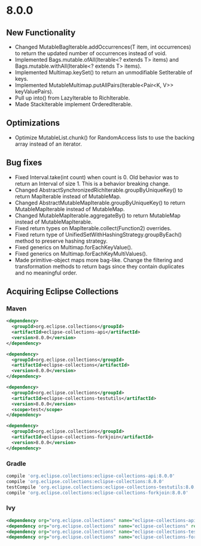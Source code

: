 8.0.0
=====

New Functionality
-----------------

* Changed MutableBagIterable.addOccurrences(T item, int occurrences) to return the updated number of occurrences instead of void.
* Implemented Bags.mutable.ofAll(Iterable<? extends T> items) and Bags.mutable.withAll(Iterable<? extends T> items).
* Implemented Multimap.keySet() to return an unmodifiable SetIterable of keys.
* Implemented MutableMultimap.putAllPairs(Iterable<Pair<K, V>> keyValuePairs).
* Pull up into() from LazyIterable to RichIterable.
* Made StackIterable implement OrderedIterable.

Optimizations
-------------

* Optimize MutableList.chunk() for RandomAccess lists to use the backing array instead of an iterator.

Bug fixes
---------

* Fixed Interval.take(int count) when count is 0. Old behavior was to return an Interval of size 1. This is a behavior breaking change.
* Changed AbstractSynchronizedRichIterable.groupByUniqueKey() to return MapIterable instead of MutableMap.
* Changed AbstractMutableMapIterable.groupByUniqueKey() to return MutableMapIterable instead of MutableMap.
* Changed MutableMapIterable.aggregateBy() to return MutableMap instead of MutableMapIterable.
* Fixed return types on MapIterable.collect(Function2) overrides.
* Fixed return type of UnifiedSetWithHashingStrategy.groupByEach() method to preserve hashing strategy.
* Fixed generics on Multimap.forEachKeyValue().
* Fixed generics on Multimap.forEachKeyMultiValues().
* Made primitive-object maps more bag-like. Change the filtering and transformation methods to return bags since they contain duplicates and no meaningful order.

Acquiring Eclipse Collections
-----------------------------

### Maven

```xml
<dependency>
  <groupId>org.eclipse.collections</groupId>
  <artifactId>eclipse-collections-api</artifactId>
  <version>8.0.0</version>
</dependency>

<dependency>
  <groupId>org.eclipse.collections</groupId>
  <artifactId>eclipse-collections</artifactId>
  <version>8.0.0</version>
</dependency>

<dependency>
  <groupId>org.eclipse.collections</groupId>
  <artifactId>eclipse-collections-testutils</artifactId>
  <version>8.0.0</version>
  <scope>test</scope>
</dependency>

<dependency>
  <groupId>org.eclipse.collections</groupId>
  <artifactId>eclipse-collections-forkjoin</artifactId>
  <version>8.0.0</version>
</dependency>
```

### Gradle

```groovy
compile 'org.eclipse.collections:eclipse-collections-api:8.0.0'
compile 'org.eclipse.collections:eclipse-collections:8.0.0'
testCompile 'org.eclipse.collections:eclipse-collections-testutils:8.0.0'
compile 'org.eclipse.collections:eclipse-collections-forkjoin:8.0.0'
```

### Ivy

```xml
<dependency org="org.eclipse.collections" name="eclipse-collections-api" rev="8.0.0" />
<dependency org="org.eclipse.collections" name="eclipse-collections" rev="8.0.0" />
<dependency org="org.eclipse.collections" name="eclipse-collections-testutils" rev="8.0.0" />
<dependency org="org.eclipse.collections" name="eclipse-collections-forkjoin" rev="8.0.0"/>
```


